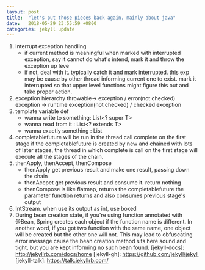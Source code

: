 ```yaml
---
layout: post
title:  "let's put those pieces back again. mainly about java"
date:   2018-05-29 23:55:59 +0800
categories: jekyll update
---
```


1. interrupt exception handling
    * if current method is meaningful when marked with interrupted exception, say
    it cannot do what's intend,
    mark it and throw the exception up leve
    * if not, deal with it. typically catch it and mark interrupted. this exp
    may be cause by other thread informing current one to exist. mark it interrupted 
    so that upper level functions might figure this out and take proper action.
2. exception hierarchy
    throwable-> exception / error(not checked)
    exception -> runtime exception(not checked) / checked exception
3. template variable def
    * wanna write to something: List<? super T>
    * wanna read from it : List<? extends T>
    * wanna exactly something : List<T>
4. completablefuture will be run in the thread call complete on the first stage
    if the completablefuture is created by new and chained with lots of later stages, the thread in which
    complete is call on the first stage will execute all the stages of the chain.
5. thenApply, thenAccept, thenCompose
    * thenApply get previous result and make one result, passing down the chain
    * thenAccpet get previous result and consume it. return nothing
    * thenCompose is like flatmap, returns the completablefuture the parameter function returns 
   and also consumes previous stage's output
6. IntStream. when use its output as int, use boxed
7. During bean creation state, if you're using function annotated with @Bean, Spring creates each object if the function name is different. In another word, if you got two function with the same name, one object will be created but the other one will not. This may lead to obfuscating error message cause the bean creation method sits here sound and tight, but you are kept informing no such bean found.
[jekyll-docs]: http://jekyllrb.com/docs/home
[jekyll-gh]:   https://github.com/jekyll/jekyll
[jekyll-talk]: https://talk.jekyllrb.com/
